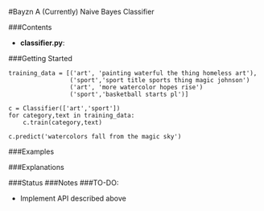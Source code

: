 #Bayzn
A (Currently) Naive Bayes Classifier


###Contents
* __classifier.py__: 

###Getting Started
```
training_data = [('art', 'painting waterful the thing homeless art'),
				 ('sport','sport title sports thing magic johnson')
				 ('art', 'more watercolor hopes rise')
				 ('sport','basketball starts pl')]

c = Classifier(['art','sport'])
for category,text in training_data:
	c.train(category,text)

c.predict('watercolors fall from the magic sky')

```

###Examples

###Explanations

###Status
###Notes
###TO-DO:
* Implement API described above